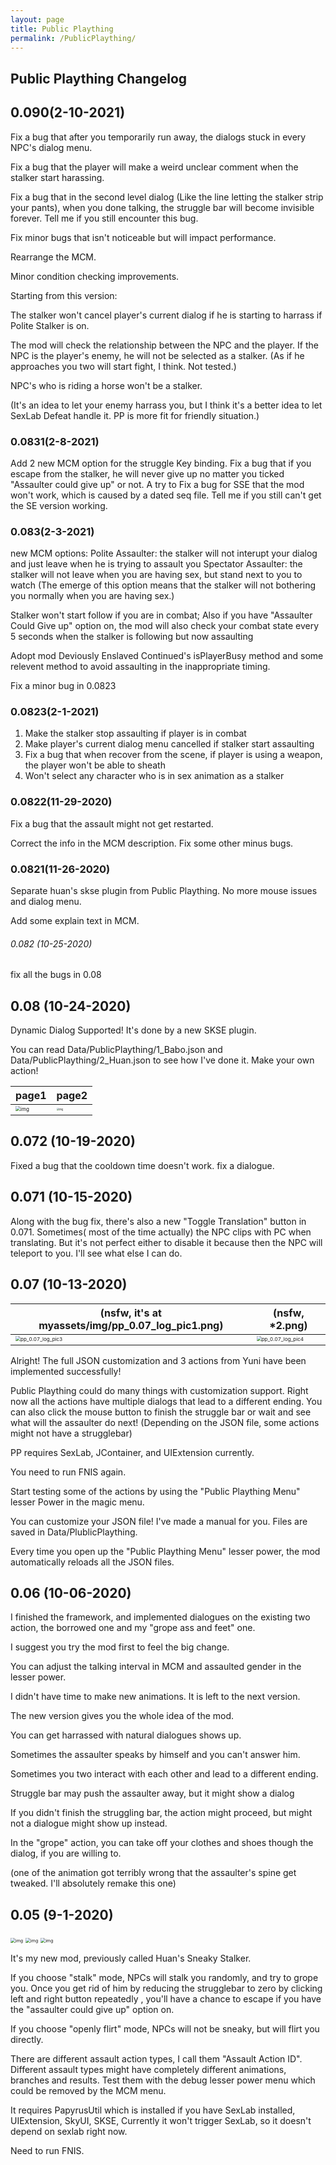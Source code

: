 ```yaml
---
layout: page
title: Public Plaything
permalink: /PublicPlaything/
---
```


## Public Plaything Changelog



## 0.090(2-10-2021)

Fix a bug that after you temporarily run away, the dialogs stuck in every NPC's dialog menu.

Fix a bug that the player will make a weird unclear comment when the stalker start harassing.


Fix a bug that in the second level dialog (Like the line letting the stalker strip your pants), when you done talking, the struggle bar will become invisible forever. Tell me if you still encounter this bug.

Fix minor bugs that isn't noticeable but will impact performance.

Rearrange the MCM.

Minor condition checking improvements. 

Starting from this version:

The stalker won't cancel player's current dialog if he is starting to harrass if Polite Stalker is on.

The mod will check the relationship between the NPC and the player. If the NPC is the player's enemy, he will not be selected as a stalker. (As if he approaches you two will start fight, I think. Not tested.)

NPC's who is riding a horse won't be a stalker.

(It's an idea to let your enemy harrass you, but I think it's a better idea to let SexLab Defeat handle it. PP is more fit for friendly situation.)

### 0.0831(2-8-2021)

Add 2 new MCM option for the struggle Key binding.  Fix a bug that if you escape from the stalker, he will never give up no matter you ticked "Assaulter could give up" or not.  A try to Fix a bug for SSE that the mod won't work, which is caused by a dated seq file. Tell me if you still can't get the SE version working.

### 0.083(2-3-2021)

new MCM options:
	Polite Assaulter:  		the stalker will not interupt your dialog and just leave when he is trying to assault you
	Spectator Assaulter: 	the stalker will not leave when you are having sex, but stand next to you to watch (The emerge of this option means that the stalker will not bothering you normally when you are having sex.)  
	
Stalker won't start follow if you are in combat; Also if you have "Assaulter Could Give up" option on, the mod will also check your combat state every 5 seconds when the stalker is following but now assaulting


Adopt mod Deviously Enslaved Continued's isPlayerBusy method and some relevent method to avoid assaulting in the inappropriate timing.

Fix a minor bug in 0.0823

### 0.0823(2-1-2021)

1. Make the stalker stop assaulting if player is in combat 
2. Make player's current dialog menu cancelled if stalker start assaulting  
3. Fix a bug that when recover from the scene, if player is using a weapon, the player won't be able to sheath
4. Won't select any character who is in sex animation as a stalker

### 0.0822(11-29-2020)

Fix a bug that the assault might not get restarted.

Correct the info in the MCM description. Fix some other minus bugs.



### 0.0821(11-26-2020)

Separate huan's skse plugin from Public Plaything. No more mouse issues and dialog menu.

Add some explain text in MCM.



###### 0.082 (10-25-2020)

fix all the bugs in 0.08

## 0.08 (10-24-2020)

Dynamic Dialog Supported! It's done by a new SKSE plugin.

You can read Data/PublicPlaything/1_Babo.json and Data/PublicPlaything/2_Huan.json to see how I've done it. Make your own action!

| page1                                                        | page2                                                        |
| ------------------------------------------------------------ | ------------------------------------------------------------ |
| <img src="/myassets/img/pp_0.08_log_pic1.png" alt="img" style="zoom:50%;" /> | <img src="/myassets/img/pp_0.08_log_pic2.png" alt="img" style="zoom: 25%;" /> |



## 0.072 (10-19-2020)

Fixed a bug that the cooldown time doesn't work. fix a dialogue.

## 0.071 (10-15-2020)

Along with the bug fix, there's also a new "Toggle Translation" button in 0.071. Sometimes( most of the time actually) the NPC clips with PC when translating. But it's not perfect either to disable it because then the NPC will teleport to you. I'll see what else I can do.

## 0.07 (10-13-2020)



| (nsfw, it's at myassets/img/pp_0.07_log_pic1.png)            | (nsfw, *2.png)                                                       |
| ------------------------------------------------------------ | ------------------------------------------------------------ |
| <img src="/myassets/img/pp_0.07_log_pic3.png" alt="pp_0.07_log_pic3" style="zoom:50%;" /> | <img src="/myassets/img/pp_0.07_log_pic4.png" alt="pp_0.07_log_pic4" style="zoom:50%;" /> |


Alright! The full JSON customization and 3 actions from Yuni have been implemented successfully! 


Public Plaything could do many things with customization support. Right now all the actions have multiple dialogs that lead to a different ending. You can also click the mouse button to finish the struggle bar or wait and see what will the assaulter do next! (Depending on the JSON file, some actions might not have a strugglebar)

PP requires SexLab, JContainer, and UIExtension currently.

You need to run FNIS again.

Start testing some of the actions by using the "Public Plaything Menu" lesser Power in the magic menu.

You can customize your JSON file! I've made a manual for you. Files are saved in Data/PlublicPlaything.

Every time you open up the "Public Plaything Menu" lesser power, the mod automatically reloads all the JSON files.



## 0.06 (10-06-2020)

I finished the framework, and implemented dialogues on the existing two action, the borrowed one and my "grope ass and feet" one.

I suggest you try the mod first to feel the big change.

You can adjust the talking interval in MCM and assaulted gender in the lesser power.

I didn't have time to make new animations. It is left to the next version.

The new version gives you the whole idea of the mod.

You can get harrassed with natural dialogues shows up.

Sometimes the assaulter speaks by himself and you can't answer him.

Sometimes you two interact with each other and lead to a different ending.

Struggle bar may push the assaulter away, but it might show a dialog

If you didn't finish the struggling bar, the action might proceed, but might not a dialogue might show up instead.

In the "grope" action, you can take off your clothes and shoes though the dialog, if you are willing to.

(one of the animation got terribly wrong that the assaulter's spine get tweaked. I'll absolutely remake this one)

## 0.05 (9-1-2020)



<img src="/myassets/img/pp_0.05_log_pic1.jpg" alt="img" style="zoom:50%;" />

<img src="/myassets/img/pp_0.05_log_pic2.jpg" alt="img" style="zoom:50%;" />

<img src="/myassets/img/pp_0.05_log_pic3.jpg" alt="img" style="zoom:50%;" />

It's my new mod, previously called Huan's Sneaky Stalker.

If you choose "stalk" mode, NPCs will stalk you randomly, and try to grope you. Once you get rid of him by reducing the strugglebar to zero by clicking left and right button repeatedly , you'll have a chance to escape if you have the "assaulter could give up" option on.

If you choose "openly flirt" mode, NPCs will not be sneaky, but will flirt you directly.

There are different assault action types, I call them "Assault Action ID". Different assault types might have completely different animations, branches and results. Test them with the debug lesser power menu which could be removed by the MCM menu.

It requires PapyrusUtil which is installed if you have SexLab installed, UIExtension, SkyUI, SKSE, Currently it won't trigger SexLab, so it doesn't depend on sexlab right now.

Need to run FNIS.